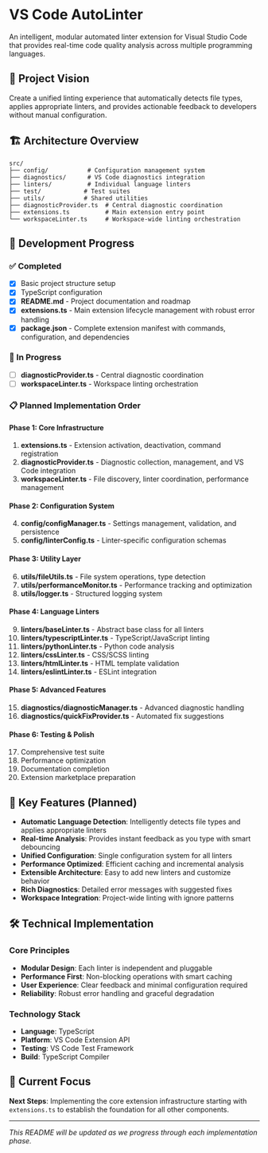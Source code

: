 # VS Code AutoLinter

An intelligent, modular automated linter extension for Visual Studio Code that provides real-time code quality analysis across multiple programming languages.

## 🎯 Project Vision

Create a unified linting experience that automatically detects file types, applies appropriate linters, and provides actionable feedback to developers without manual configuration.

## 🏗️ Architecture Overview

```
src/
├── config/           # Configuration management system
├── diagnostics/      # VS Code diagnostics integration
├── linters/          # Individual language linters
├── test/            # Test suites
├── utils/           # Shared utilities
├── diagnosticProvider.ts  # Central diagnostic coordination
├── extensions.ts          # Main extension entry point
└── workspaceLinter.ts     # Workspace-wide linting orchestration
```

## 🔧 Development Progress

### ✅ Completed
- [x] Basic project structure setup
- [x] TypeScript configuration
- [x] **README.md** - Project documentation and roadmap
- [x] **extensions.ts** - Main extension lifecycle management with robust error handling
- [x] **package.json** - Complete extension manifest with commands, configuration, and dependencies

### 🚧 In Progress
- [ ] **diagnosticProvider.ts** - Central diagnostic coordination
- [ ] **workspaceLinter.ts** - Workspace linting orchestration

### 📋 Planned Implementation Order

#### Phase 1: Core Infrastructure
1. **extensions.ts** - Extension activation, deactivation, command registration
2. **diagnosticProvider.ts** - Diagnostic collection, management, and VS Code integration
3. **workspaceLinter.ts** - File discovery, linter coordination, performance management

#### Phase 2: Configuration System
4. **config/configManager.ts** - Settings management, validation, and persistence
5. **config/linterConfig.ts** - Linter-specific configuration schemas

#### Phase 3: Utility Layer
6. **utils/fileUtils.ts** - File system operations, type detection
7. **utils/performanceMonitor.ts** - Performance tracking and optimization
8. **utils/logger.ts** - Structured logging system

#### Phase 4: Language Linters
9. **linters/baseLinter.ts** - Abstract base class for all linters
10. **linters/typescriptLinter.ts** - TypeScript/JavaScript linting
11. **linters/pythonLinter.ts** - Python code analysis
12. **linters/cssLinter.ts** - CSS/SCSS linting
13. **linters/htmlLinter.ts** - HTML template validation
14. **linters/eslintLinter.ts** - ESLint integration

#### Phase 5: Advanced Features
15. **diagnostics/diagnosticManager.ts** - Advanced diagnostic handling
16. **diagnostics/quickFixProvider.ts** - Automated fix suggestions

#### Phase 6: Testing & Polish
17. Comprehensive test suite
18. Performance optimization
19. Documentation completion
20. Extension marketplace preparation

## 🚀 Key Features (Planned)

- **Automatic Language Detection**: Intelligently detects file types and applies appropriate linters
- **Real-time Analysis**: Provides instant feedback as you type with smart debouncing
- **Unified Configuration**: Single configuration system for all linters
- **Performance Optimized**: Efficient caching and incremental analysis
- **Extensible Architecture**: Easy to add new linters and customize behavior
- **Rich Diagnostics**: Detailed error messages with suggested fixes
- **Workspace Integration**: Project-wide linting with ignore patterns

## 🛠️ Technical Implementation

### Core Principles
- **Modular Design**: Each linter is independent and pluggable
- **Performance First**: Non-blocking operations with smart caching
- **User Experience**: Clear feedback and minimal configuration required
- **Reliability**: Robust error handling and graceful degradation

### Technology Stack
- **Language**: TypeScript
- **Platform**: VS Code Extension API
- **Testing**: VS Code Test Framework
- **Build**: TypeScript Compiler

## 📝 Current Focus

**Next Steps**: Implementing the core extension infrastructure starting with `extensions.ts` to establish the foundation for all other components.

---

*This README will be updated as we progress through each implementation phase.*